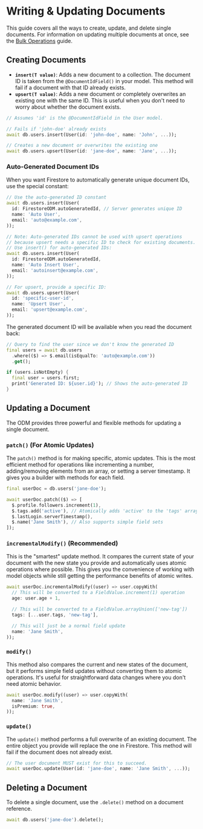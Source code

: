 # Writing & Updating Documents

This guide covers all the ways to create, update, and delete single documents. For information on updating multiple documents at once, see the [Bulk Operations](./bulk-operations) guide.

## Creating Documents

-   **`insert(T value)`**: Adds a new document to a collection. The document ID is taken from the `@DocumentIdField()` in your model. This method will fail if a document with that ID already exists.
-   **`upsert(T value)`**: Adds a new document or completely overwrites an existing one with the same ID. This is useful when you don't need to worry about whether the document exists.

```dart
// Assumes 'id' is the @DocumentIdField in the User model.

// Fails if 'john-doe' already exists
await db.users.insert(User(id: 'john-doe', name: 'John', ...));

// Creates a new document or overwrites the existing one
await db.users.upsert(User(id: 'jane-doe', name: 'Jane', ...));
```

### Auto-Generated Document IDs

When you want Firestore to automatically generate unique document IDs, use the special constant:

```dart
// Use the auto-generated ID constant
await db.users.insert(User(
  id: FirestoreODM.autoGeneratedId, // Server generates unique ID
  name: 'Auto User',
  email: 'auto@example.com',
));

// Note: Auto-generated IDs cannot be used with upsert operations
// because upsert needs a specific ID to check for existing documents.
// Use insert() for auto-generated IDs:
await db.users.insert(User(
  id: FirestoreODM.autoGeneratedId,
  name: 'Auto Insert User',
  email: 'autoinsert@example.com',
));

// For upsert, provide a specific ID:
await db.users.upsert(User(
  id: 'specific-user-id',
  name: 'Upsert User',
  email: 'upsert@example.com',
));
```

The generated document ID will be available when you read the document back:

```dart
// Query to find the user since we don't know the generated ID
final users = await db.users
  .where(($) => $.email(isEqualTo: 'auto@example.com'))
  .get();

if (users.isNotEmpty) {
  final user = users.first;
  print('Generated ID: ${user.id}'); // Shows the auto-generated ID
}
```

## Updating a Document

The ODM provides three powerful and flexible methods for updating a single document.

### `patch()` (For Atomic Updates)

The `patch()` method is for making specific, atomic updates. This is the most efficient method for operations like incrementing a number, adding/removing elements from an array, or setting a server timestamp. It gives you a builder with methods for each field.

```dart
final userDoc = db.users('jane-doe');

await userDoc.patch(($) => [
  $.profile.followers.increment(1),
  $.tags.add('active'), // Atomically adds 'active' to the 'tags' array
  $.lastLogin.serverTimestamp(),
  $.name('Jane Smith'), // Also supports simple field sets
]);
```

### `incrementalModify()` (Recommended)

This is the "smartest" update method. It compares the current state of your document with the new state you provide and automatically uses atomic operations where possible. This gives you the convenience of working with model objects while still getting the performance benefits of atomic writes.

```dart
await userDoc.incrementalModify((user) => user.copyWith(
  // This will be converted to a FieldValue.increment(1) operation
  age: user.age + 1,

  // This will be converted to a FieldValue.arrayUnion(['new-tag'])
  tags: [...user.tags, 'new-tag'],

  // This will just be a normal field update
  name: 'Jane Smith',
));
```

### `modify()`

This method also compares the current and new states of the document, but it performs simple field updates without converting them to atomic operations. It's useful for straightforward data changes where you don't need atomic behavior.

```dart
await userDoc.modify((user) => user.copyWith(
  name: 'Jane Smith',
  isPremium: true,
));
```

### `update()`

The `update()` method performs a full overwrite of an existing document. The entire object you provide will replace the one in Firestore. This method will fail if the document does not already exist.

```dart
// The user document MUST exist for this to succeed.
await userDoc.update(User(id: 'jane-doe', name: 'Jane Smith', ...));
```

## Deleting a Document

To delete a single document, use the `.delete()` method on a document reference.

```dart
await db.users('jane-doe').delete();